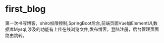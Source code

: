 # first_blog
第一次书写博客，shiro权限控制,SpringBoot后台,前端页面Vue加ElementUI,数据库Mysql,涉及的功能有上传在线浏览文件,发布博客，登陆注册，后台管理页面路由跳转。
